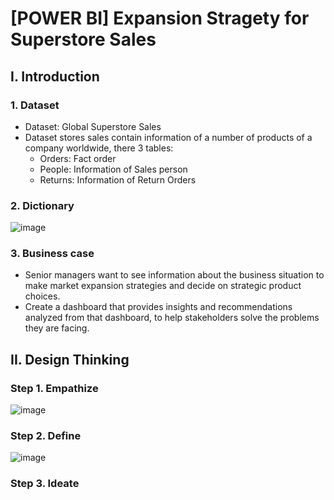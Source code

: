 # [POWER BI] Expansion Stragety for Superstore Sales
## I. Introduction
### 1. Dataset
- Dataset: Global Superstore Sales
- Dataset stores sales contain information of a number of products of a company worldwide, there 3 tables:
  - Orders: Fact order		
  - People: Information of Sales person
  - Returns: Information of Return Orders
### 2. Dictionary
![image](https://github.com/Anpuer/Superstore-Sales/assets/144112015/49547948-54cf-4076-a97f-95582e6b8587)
### 3. Business case
- Senior managers want to see information about the business situation to make market expansion strategies and decide on strategic product choices.
- Create a dashboard that provides insights and recommendations analyzed from that dashboard, to help stakeholders solve the problems they are facing.
## II. Design Thinking
### Step 1. Empathize
![image](https://github.com/Anpuer/Superstore-Sales/assets/144112015/6b3530f0-8faf-4835-9196-228be4f13223)
### Step 2. Define 
![image](https://github.com/Anpuer/Superstore-Sales/assets/144112015/0b15e7fb-39c7-4ddb-89c9-0fc6cfc75d18)
### Step 3. Ideate

